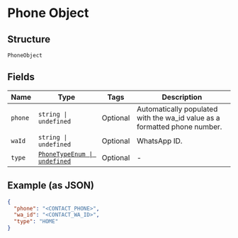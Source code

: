 
# Phone Object

## Structure

`PhoneObject`

## Fields

| Name | Type | Tags | Description |
|  --- | --- | --- | --- |
| `phone` | `string \| undefined` | Optional | Automatically populated with the wa_id value as a formatted phone number. |
| `waId` | `string \| undefined` | Optional | WhatsApp ID. |
| `type` | [`PhoneTypeEnum \| undefined`](../../doc/models/phone-type-enum.md) | Optional | - |

## Example (as JSON)

```json
{
  "phone": "<CONTACT_PHONE>",
  "wa_id": "<CONTACT_WA_ID>",
  "type": "HOME"
}
```

